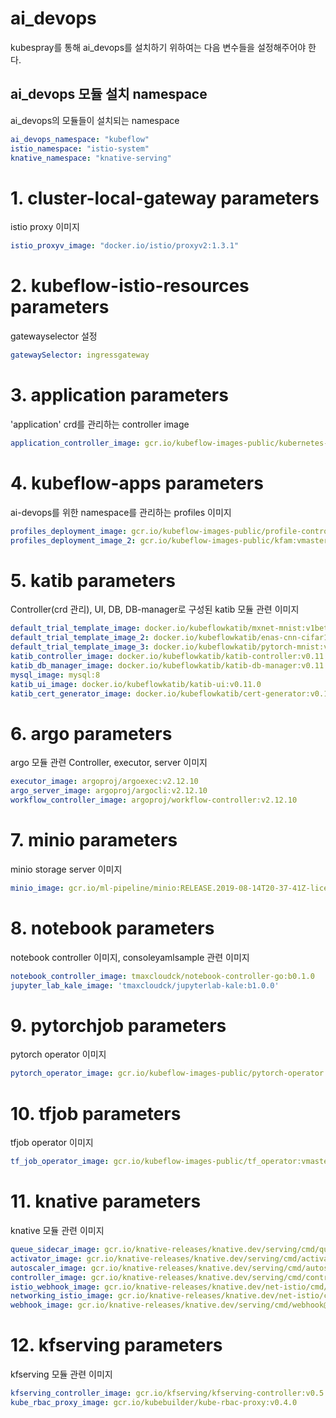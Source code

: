 # ai_devops

kubespray를 통해 ai_devops를 설치하기 위하여는 다음 변수들을 설정해주어야 한다.


## ai_devops 모듈 설치 namespace

ai_devops의 모듈들이 설치되는 namespace

```yml
ai_devops_namespace: "kubeflow"
istio_namespace: "istio-system"
knative_namespace: "knative-serving"
```

# 1. cluster-local-gateway parameters

istio proxy 이미지

```yml
istio_proxyv_image: "docker.io/istio/proxyv2:1.3.1"
```

# 2. kubeflow-istio-resources parameters

gatewayselector 설정

```yml
gatewaySelector: ingressgateway
```

# 3. application parameters

'application' crd를 관리하는 controller image

```yml
application_controller_image: gcr.io/kubeflow-images-public/kubernetes-sigs/application:1.0-beta
```

# 4. kubeflow-apps parameters

ai-devops를 위한 namespace를 관리하는 profiles 이미지

```yml
profiles_deployment_image: gcr.io/kubeflow-images-public/profile-controller:vmaster-ga49f658f
profiles_deployment_image_2: gcr.io/kubeflow-images-public/kfam:vmaster-g9f3bfd00
```

# 5. katib parameters

Controller(crd 관리), UI, DB, DB-manager로 구성된 katib 모듈 관련 이미지

```yml
default_trial_template_image: docker.io/kubeflowkatib/mxnet-mnist:v1beta1-45c5727
default_trial_template_image_2: docker.io/kubeflowkatib/enas-cnn-cifar10-cpu:v1beta1-45c5727
default_trial_template_image_3: docker.io/kubeflowkatib/pytorch-mnist:v1beta1-45c5727
katib_controller_image: docker.io/kubeflowkatib/katib-controller:v0.11.0
katib_db_manager_image: docker.io/kubeflowkatib/katib-db-manager:v0.11.0
mysql_image: mysql:8
katib_ui_image: docker.io/kubeflowkatib/katib-ui:v0.11.0
katib_cert_generator_image: docker.io/kubeflowkatib/cert-generator:v0.11.0
```

# 6. argo parameters

argo 모듈 관련 Controller, executor, server 이미지

```yml
executor_image: argoproj/argoexec:v2.12.10
argo_server_image: argoproj/argocli:v2.12.10
workflow_controller_image: argoproj/workflow-controller:v2.12.10
```

# 7. minio parameters

minio storage server 이미지
```yml
minio_image: gcr.io/ml-pipeline/minio:RELEASE.2019-08-14T20-37-41Z-license-compliance
```

# 8. notebook parameters

notebook controller 이미지, consoleyamlsample 관련 이미지
```yml
notebook_controller_image: tmaxcloudck/notebook-controller-go:b0.1.0
jupyter_lab_kale_image: 'tmaxcloudck/jupyterlab-kale:b1.0.0'
```

# 9. pytorchjob parameters

pytorch operator 이미지
```yml
pytorch_operator_image: gcr.io/kubeflow-images-public/pytorch-operator:vmaster-g518f9c76
```

# 10. tfjob parameters

tfjob operator 이미지

```yml
tf_job_operator_image: gcr.io/kubeflow-images-public/tf_operator:vmaster-gda226016
```

# 11. knative parameters

knative 모듈 관련 이미지

```yml
queue_sidecar_image: gcr.io/knative-releases/knative.dev/serving/cmd/queue@sha256:d066ae5b642885827506610ae25728d442ce11447b82df6e9cc4c174bb97ecb3
activator_image: gcr.io/knative-releases/knative.dev/serving/cmd/activator@sha256:ffa3d72ee6c2eeb2357999248191a643405288061b7080381f22875cb703e929
autoscaler_image: gcr.io/knative-releases/knative.dev/serving/cmd/autoscaler@sha256:f89fd23889c3e0ca3d8e42c9b189dc2f93aa5b3a91c64e8aab75e952a210eeb3
controller_image: gcr.io/knative-releases/knative.dev/serving/cmd/controller@sha256:b86ac8ecc6b2688a0e0b9cb68298220a752125d0a048b8edf2cf42403224393c
istio_webhook_image: gcr.io/knative-releases/knative.dev/net-istio/cmd/webhook@sha256:e6b142c0f82e0e0b8cb670c11eb4eef6ded827f98761bbf4bea7bdb777b80092
networking_istio_image: gcr.io/knative-releases/knative.dev/net-istio/cmd/controller@sha256:75c7918ca887622e7242ec1965f87036db1dc462464810b72735a8e64111f6f7
webhook_image: gcr.io/knative-releases/knative.dev/serving/cmd/webhook@sha256:7e6df0fda229a13219bbc90ff72a10434a0c64cd7fe13dc534b914247d1087f4
```

# 12. kfserving parameters

kfserving 모듈 관련 이미지

```yml
kfserving_controller_image: gcr.io/kfserving/kfserving-controller:v0.5.1
kube_rbac_proxy_image: gcr.io/kubebuilder/kube-rbac-proxy:v0.4.0
```


 
                          


